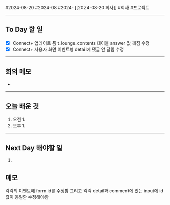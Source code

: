 #2024-08-20 #2024-08 #2024- [[2024-08-20 회사]]
#회사 #프로젝트

---
## To Day 할 일
- [x] Connect+ 업데이트 폼 t_lounge_contents 테이블 answer 값 깨짐 수정
- [x] Connect+ 사용자 화면 이벤트형 detail에 댓글 안 달림 수정
---
## 회의 메모
- 
---
## 오늘 배운 것
1. 오전
    1. 
2. 오후
    1. 
---
## Next Day 해야할 일
1. 


## 메모
각각의 이벤트에 form id를 수정함
그리고 각각 detail과 comment에 있는 input에 id값이 동일함 수정해야함